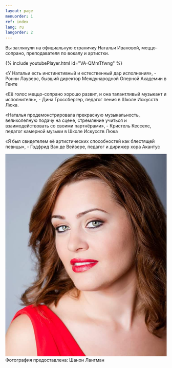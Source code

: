```yaml
---
layout: page
menuorder: 1
ref: index
lang: ru
langorder: 2
---
```




Вы заглянули на официальную страничку Натальи Ивановой, меццо-сопрано, преподавателя по вокалу и артистки.


{% include youtubePlayer.html id="VA-QMmTfwng" %}



«У Натальи есть инстинктивный и естественный дар исполнения», - Ронни Лауверс, бывший директор Международной Oперной Aкадемии в Генте

«Её голос меццо-сопрано хорошо развит, и она талантливый музыкант и исполнитель», - Дина Гроссбергер, педагог пения в Школе Искусств Люка.

«Наталья продемонстрировала прекрасную музыкальность, великолепную подачу на сцене, стремление учиться и взаимодействовать со своими партнёрaми», - Кристель Кесселс, педагог камерной музыки в Школе Искусств Люка

«Я был свидетелем её артистических способностей как блестящей певицы», - Годфрид Ван де Вейвере, педагог и дирижер хора Акантус


![](assets/Red_Close.jpg)
Фотография предоставленa: Шанон Лангман
